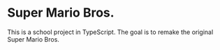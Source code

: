 # Super Mario Bros.

This is a school project in TypeScript.
The goal is to remake the original Super Mario Bros.